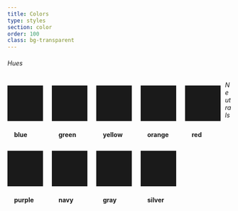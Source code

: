 ```yaml
---
title: Colors
type: styles
section: color
order: 100
class: bg-transparent
---
```


<h6>Hues</h6>

<div class="swatches clear text-small">
	<div class="swatch card text-blue">
		<div class="swatch-color"></div>
		<div class="swatch-variations">
			<span class="bg-blue-darkest"></span>
			<span class="bg-blue-darker"></span>
			<span class="bg-blue-dark"></span>
			<span class="bg-blue"></span>
			<span class="bg-blue-light"></span>
			<span class="bg-blue-lighter"></span>
			<span class="bg-blue-lightest"></span>
			<span class="bg-blue-highlight"></span>
		</div>
		<div class="swatch-label">blue</div>
	</div>
	<div class="swatch card text-green">
		<div class="swatch-color"></div>
		<div class="swatch-variations">
			<span class="bg-green-darkest"></span>
			<span class="bg-green-darker"></span>
			<span class="bg-green-dark"></span>
			<span class="bg-green"></span>
			<span class="bg-green-light"></span>
			<span class="bg-green-lighter"></span>
			<span class="bg-green-lightest"></span>
			<span class="bg-green-highlight"></span>
		</div>
		<div class="swatch-label">green</div>
	</div>
	<div class="swatch card text-yellow">
		<div class="swatch-color"></div>
		<div class="swatch-variations">
			<span class="bg-yellow-darkest"></span>
			<span class="bg-yellow-darker"></span>
			<span class="bg-yellow-dark"></span>
			<span class="bg-yellow"></span>
			<span class="bg-yellow-light"></span>
			<span class="bg-yellow-lighter"></span>
			<span class="bg-yellow-lightest"></span>
			<span class="bg-yellow-highlight"></span>
		</div>
		<div class="swatch-label">yellow</div>
	</div>
	<div class="swatch card text-orange">
		<div class="swatch-color"></div>
		<div class="swatch-variations">
			<span class="bg-orange-darkest"></span>
			<span class="bg-orange-darker"></span>
			<span class="bg-orange-dark"></span>
			<span class="bg-orange"></span>
			<span class="bg-orange-light"></span>
			<span class="bg-orange-lighter"></span>
			<span class="bg-orange-lightest"></span>
			<span class="bg-orange-highlight"></span>
		</div>
		<div class="swatch-label">orange</div>
	</div>
	<div class="swatch card text-red">
		<div class="swatch-color"></div>
		<div class="swatch-variations">
			<span class="bg-red-darkest"></span>
			<span class="bg-red-darker"></span>
			<span class="bg-red-dark"></span>
			<span class="bg-red"></span>
			<span class="bg-red-light"></span>
			<span class="bg-red-lighter"></span>
			<span class="bg-red-lightest"></span>
			<span class="bg-red-highlight"></span>
		</div>
		<div class="swatch-label">red</div>
	</div>
	<div class="swatch card text-purple">
		<div class="swatch-color"></div>
		<div class="swatch-variations">
			<span class="bg-purple-darkest"></span>
			<span class="bg-purple-darker"></span>
			<span class="bg-purple-dark"></span>
			<span class="bg-purple"></span>
			<span class="bg-purple-light"></span>
			<span class="bg-purple-lighter"></span>
			<span class="bg-purple-lightest"></span>
			<span class="bg-purple-highlight"></span>
		</div>
		<div class="swatch-label">purple</div>
	</div>
</div>

<h6>Neutrals</h6>

<div class="swatches clear text-small">
	<div class="swatch card text-navy">
		<div class="swatch-color"></div>
		<div class="swatch-variations">
			<span class="bg-navy-darkest"></span>
			<span class="bg-navy-darker"></span>
			<span class="bg-navy-dark"></span>
			<span class="bg-navy"></span>
			<span class="bg-navy-light"></span>
			<span class="bg-navy-lighter"></span>
			<span class="bg-navy-lightest"></span>
			<span class="bg-navy-highlight"></span>
		</div>
		<div class="swatch-label">navy</div>
	</div>
	<div class="swatch card text-gray">
		<div class="swatch-color"></div>
		<div class="swatch-variations">
			<span class="bg-gray-darkest"></span>
			<span class="bg-gray-darker"></span>
			<span class="bg-gray-dark"></span>
			<span class="bg-gray"></span>
			<span class="bg-gray-light"></span>
			<span class="bg-gray-lighter"></span>
			<span class="bg-gray-lightest"></span>
			<span class="bg-gray-highlight"></span>
		</div>
		<div class="swatch-label">gray</div>
	</div>
	<div class="swatch card text-silver">
		<div class="swatch-color"></div>
		<div class="swatch-variations">
			<span class="bg-silver-darkest"></span>
			<span class="bg-silver-darker"></span>
			<span class="bg-silver-dark"></span>
			<span class="bg-silver"></span>
			<span class="bg-silver-light"></span>
		</div>
		<div class="swatch-label text-silver-darkest">silver</div>
	</div>
</div>


<style>
	.swatches { margin: 0 -10px; }
	.swatch { float: left; width: calc(16.666% - 20px); min-width: 80px; margin: 10px; overflow: hidden; }
	.swatch-color { background-color: currentColor; }
	.swatch-color:before { content: ''; display: block; padding-bottom: 100%; }
	.swatch-label { padding: 6px 15px 8px; font-weight: bold; }
	.swatch-variations { display: table; table-layout: fixed; width: 101%; height: 16px; }
	.swatch-variations span { display: table-cell; }
</style>